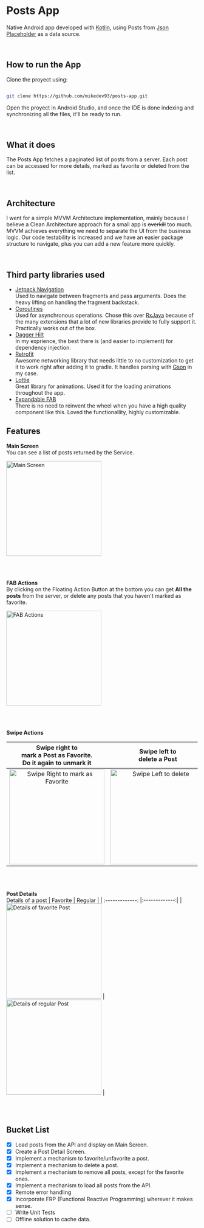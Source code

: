 # Posts App
Native Android app developed with [Kotlin](https://kotlinlang.org/), using Posts from [Json Placeholder](https://jsonplaceholder.typicode.com/) as a data source.

<br>

## How to run the App
Clone the proyect using:

```bash

git clone https://github.com/mikedev93/posts-app.git

```

Open the proyect in Android Studio, and once the IDE is done indexing and synchronizing all the files, it'll be ready to run.

<br>

## What it does
The Posts App fetches a paginated list of posts from a server. Each post can be accessed for more details, marked as favorite or deleted from the list.

<br>

## Architecture
I went for a simple MVVM Architecture implementation, mainly because I believe a Clean Architecture approach for a small app is ~~overkill~~ too much.<br>
MVVM achieves everything we need to separate the UI from the business logic. Our code testability is increased and we have an easier package structure to navigate, plus you can add a new feature more quickly.

<br>

## Third party libraries used
- [Jetpack Navigation](https://developer.android.com/guide/navigation)
  <br>Used to navigate between fragments and pass arguments. Does the heavy lifting on handling the fragment backstack.
- [Coroutines](https://developer.android.com/kotlin/coroutines)
  <br>Used for asynchronous operations. Chose this over [RxJava](https://github.com/ReactiveX/RxJava) because of the many extensions that a lot of new libraries provide to fully support it. Practically works out of the box.
- [Dagger Hilt](https://dagger.dev/)
  <br>In my exprience, the best there is (and easier to implement) for dependency injection.
- [Retrofit](https://square.github.io/retrofit/)
  <br>Awesome networking library that needs little to no customization to get it to work right after adding it to gradle. It handles parsing with [Gson](https://github.com/google/gson) in my case.
- [Lottie](https://github.com/airbnb/lottie-android)
  <br>Great library for animations. Used it for the loading animations throughout the app.
- [Expandable FAB](https://github.com/nambicompany/expandable-fab)
  <br>There is no need to reinvent the wheel when you have a high quality component like this. Loved the functionallity, highly customizable.

## Features

**Main Screen**
<br>You can see a list of posts returned by the Service.

<img src="images/main_screen.jpg" alt="Main Screen" width="250"/>

<br><br>

**FAB Actions**
<br>By clicking on the Floating Action Button at the bottom you can get **All the posts** from the server, or delete any posts that you haven't marked as favorite.

<img src="images/fab_actions.jpg" alt="FAB Actions" width="250"/>

<br><br>

**Swipe Actions**

| Swipe right to<br> mark a Post as Favorite.<br>Do it again to unmark it | Swipe left to<br> delete a Post |
| :-------------: |:-------------:|
| <img src="images/slide_right_favorite.jpg" alt="Swipe Right to mark as Favorite" width="250"/>      | <img src="images/slide_left_delete.jpg" alt="Swipe Left to delete" width="250"/> |

<br><br>

**Post Details**
<br>Details of a post
| Favorite | Regular |
| :-------------: |:-------------:|
| <img src="images/post_detail_favorite.jpg" alt="Details of favorite Post" width="250"/>      | <img src="images/post_detail.jpg" alt="Details of regular Post" width="250"/> |

<br><br>


## Bucket List

- [x] Load posts from the API and display on Main Screen.
- [x] Create a Post Detail Screen.
- [x] Implement a mechanism to favorite/unfavorite a post.
- [x] Implement a mechanism to delete a post.
- [x] Implement a mechanism to remove all posts, except for the favorite ones.
- [X] Implement a mechanism to load all posts from the API.
- [x] Remote error handling
- [x] Incorporate FRP (Functional Reactive Programming) wherever it makes sense.
- [ ] Write Unit Tests
- [ ] Offline solution to cache data.